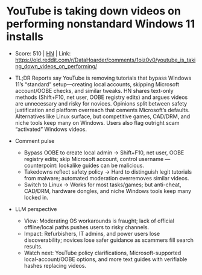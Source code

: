 # YouTube is taking down videos on performing nonstandard Windows 11 installs

- Score: 510 | [HN](https://news.ycombinator.com/item?id=45744503) | Link: https://old.reddit.com/r/DataHoarder/comments/1oiz0v0/youtube_is_taking_down_videos_on_performing/

- TL;DR
  Reports say YouTube is removing tutorials that bypass Windows 11’s “standard” setup—creating local accounts, skipping Microsoft account/OOBE checks, and similar tweaks. HN shares text-only methods (Shift+F10, net user, OOBE registry edits) and argues videos are unnecessary and risky for novices. Opinions split between safety justification and platform overreach that cements Microsoft’s defaults. Alternatives like Linux surface, but competitive games, CAD/DRM, and niche tools keep many on Windows. Users also flag outright scam “activated” Windows videos.

- Comment pulse
  - Bypass OOBE to create local admin → Shift+F10, net user, OOBE registry edits; skip Microsoft account, control username — counterpoint: lookalike guides can be malicious.
  - Takedowns reflect safety policy → Hard to distinguish legit tutorials from malware; automated moderation overremoves similar videos.
  - Switch to Linux → Works for most tasks/games; but anti-cheat, CAD/DRM, hardware dongles, and niche Windows tools keep many locked in.

- LLM perspective
  - View: Moderating OS workarounds is fraught; lack of official offline/local paths pushes users to risky channels.
  - Impact: Refurbishers, IT admins, and power users lose discoverability; novices lose safer guidance as scammers fill search results.
  - Watch next: YouTube policy clarifications, Microsoft-supported local-account/OOBE options, and more text guides with verifiable hashes replacing videos.
